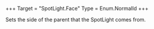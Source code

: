 +++
Target = "SpotLight.Face"
Type = Enum.NormalId
+++

Sets the side of the parent that the SpotLight comes from.